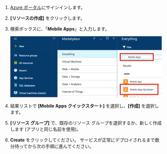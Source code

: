1. [Azure ポータル]にサインインします。

2. **[リソースの作成]** をクリックします。

3. 検索ボックスに、「**Mobile Apps**」と入力します。

    ![Mobile Apps のクイックスタートが強調表示された Azure Portal][quickstart]

4. 結果リストで **[Mobile Apps クイックスタート]** を選択し、**[作成]** を選択します。
 
5. **[リソース グループ]** で、既存のリソース グループを選択するか、新しく作成します (アプリと同じ名前を使用)。

6. **Create** をクリックしてください。 サービスが正常にデプロイされるまで数分待ってから次の手順に進んでください。

<!-- Images. -->
[quickstart]: ./media/app-service-mobile-dotnet-backend-create-new-service/search-mobile-apps-quickstart.png

<!-- URLs. -->
[Azure ポータル]: https://portal.azure.com/
